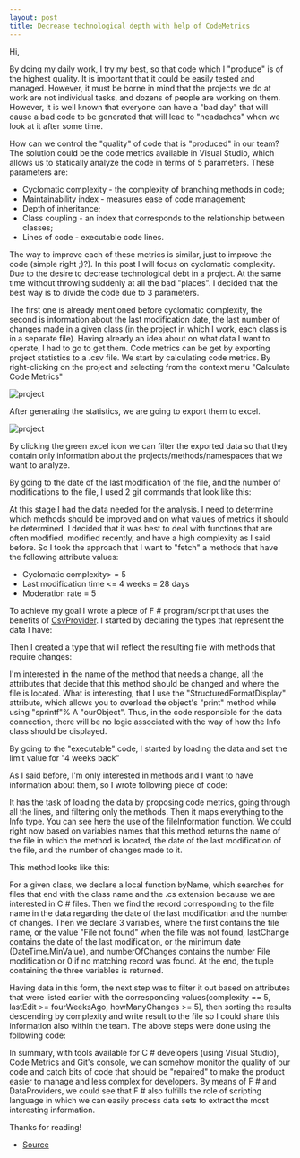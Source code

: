 ```yaml
---
layout: post
title: Decrease technological depth with help of CodeMetrics
---
```


Hi,

By doing my daily work, I try my best, so that code which I "produce" is of the highest quality. It is important that it could be easily tested and managed. However, it must be borne in mind that the projects we do at work are not individual tasks, and dozens of people are working on them. However, it is well known that everyone can have a "bad day" that will cause a bad code to be generated that will lead to "headaches" when we look at it after some time.

How can we control the "quality" of code that is "produced" in our team? The solution could be the code metrics available in Visual Studio, which allows us to statically analyze the code in terms of 5 parameters.
These parameters are:

* Cyclomatic complexity - the complexity of branching methods in code;
* Maintainability index - measures ease of code management;
* Depth of inheritance;
* Class coupling - an index that corresponds to the relationship between classes;
* Lines of code - executable code lines.

The way to improve each of these metrics is similar, just to improve the code (simple right ;)?). In this post I will focus on cyclomatic complexity. Due to the desire to decrease technological debt in a project. At the same time without throwing suddenly at all the bad "places". I decided that the best way is to divide the code due to 3 parameters.

The first one is already mentioned before cyclomatic complexity, the second is information about the last modification date, the last number of changes made in a given class (in the project in which I work, each class is in a separate file).
Having already an idea about on what data I want to operate, I had to go to get them. Code metrics can be get by exporting project statistics to a .csv file. We start by calculating code metrics. By right-clicking on the project and selecting from the context menu "Calculate Code Metrics"

![project](https://mnie.github.com/img/2017-07-30CodeMetrics/run.jpg)

After generating the statistics, we are going to export them to excel.

![project](https://mnie.github.com/img/2017-07-30CodeMetrics/result.jpg)

By clicking the green excel icon we can filter the exported data so that they contain only information about the projects/methods/namespaces that we want to analyze.

By going to the date of the last modification of the file, and the number of modifications to the file, I used 2 git commands that look like this:

<script src="https://gist.github.com/MNie/91bd2beabbf872e9db34d1d7b96cf327.js"></script>

<script src="https://gist.github.com/MNie/e92a9570fd2154d7b6c04a45cb5fc841.js"></script>

At this stage I had the data needed for the analysis. I need to determine which methods should be improved and on what values of metrics it should be determined. I decided that it was best to deal with functions that are often modified, modified recently, and have a high complexity as I said before. So I took the approach that I want to "fetch" a methods that have the following attribute values:

* Cyclomatic complexity> = 5
* Last modification time <= 4 weeks = 28 days
* Moderation rate = 5

To achieve my goal I wrote a piece of F # program/script that uses the benefits of [CsvProvider](http://fsharp.github.io/FSharp.Data/library/CsvProvider.html). I started by declaring the types that represent the data I have:

<script src="https://gist.github.com/MNie/ea7cd69e6bdf4fa3ef745aa35c766d11.js"></script>

Then I created a type that will reflect the resulting file with methods that require changes:

<script src="https://gist.github.com/MNie/89e086f0201b407df24cb2069e0ec5bb.js"></script>

I'm interested in the name of the method that needs a change, all the attributes that decide that this method should be changed and where the file is located. What is interesting, that I use the "StructuredFormatDisplay" attribute, which allows you to overload the object's "print" method while using "sprintf"% A "ourObject". Thus, in the code responsible for the data connection, there will be no logic associated with the way of how the Info class should be displayed.

By going to the "executable" code, I started by loading the data and set the limit value for "4 weeks back"

<script src="https://gist.github.com/MNie/cb94c28a04c7795541c0ed1cf8d5da43.js"></script>

As I said before, I'm only interested in methods and I want to have information about them, so I wrote following piece of code:

<script src="https://gist.github.com/MNie/16065ba51e795acab983a48b1acd500a.js"></script>

It has the task of loading the data by proposing code metrics, going through all the lines, and filtering only the methods. Then it maps everything to the Info type. You can see here the use of the fileInformation function. We could right now based on variables names that this method returns the name of the file in which the method is located, the date of the last modification of the file, and the number of changes made to it.

This method looks like this:

<script src="https://gist.github.com/MNie/a2599e4b2402a67e37724bd339be25f3.js"></script>

For a given class, we declare a local function byName, which searches for files that end with the class name and the .cs extension because we are interested in C # files. Then we find the record corresponding to the file name in the data regarding the date of the last modification and the number of changes. Then we declare 3 variables, where the first contains the file name, or the value "File not found" when the file was not found, lastChange contains the date of the last modification, or the minimum date (DateTime.MinValue), and numberOfChanges contains the number File modification or 0 if no matching record was found. At the end, the tuple containing the three variables is returned.

Having data in this form, the next step was to filter it out based on attributes that were listed earlier with the corresponding values ​​(complexity == 5, lastEdit >= fourWeeksAgo, howManyChanges >= 5), then sorting the results descending by complexity and write result to the file so I could share this information also within the team.
The above steps were done using the following code:

<script src="https://gist.github.com/MNie/be2210af500ef9b9e46c3802615c0263.js"></script>

In summary, with tools available for C # developers (using Visual Studio), Code Metrics and Git's console, we can somehow monitor the quality of our code and catch bits of code that should be "repaired" to make the product easier to manage and less complex for developers. By means of F # and DataProviders, we could see that F # also fulfills the role of scripting language in which we can easily process data sets to extract the most interesting information.

Thanks for reading!

* [Source](https://github.com/MNie/CodeMetrics)